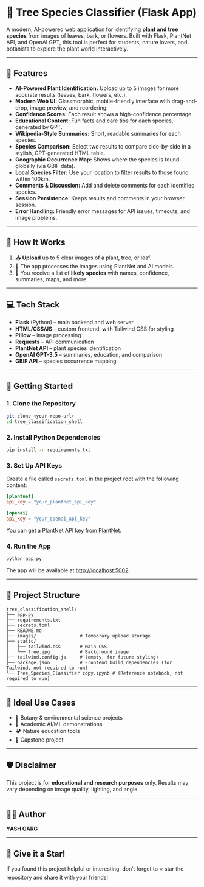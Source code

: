 # 🌳 Tree Species Classifier (Flask App)

A modern, AI-powered web application for identifying **plant and tree species** from images of leaves, bark, or flowers. Built with Flask, PlantNet API, and OpenAI GPT, this tool is perfect for students, nature lovers, and botanists to explore the plant world interactively.

---

## 🚀 Features

- **AI-Powered Plant Identification:** Upload up to 5 images for more accurate results (leaves, bark, flowers, etc.).
- **Modern Web UI:** Glassmorphic, mobile-friendly interface with drag-and-drop, image preview, and reordering.
- **Confidence Scores:** Each result shows a high-confidence percentage.
- **Educational Content:** Fun facts and care tips for each species, generated by GPT.
- **Wikipedia-Style Summaries:** Short, readable summaries for each species.
- **Species Comparison:** Select two results to compare side-by-side in a stylish, GPT-generated HTML table.
- **Geographic Occurrence Map:** Shows where the species is found globally (via GBIF data).
- **Local Species Filter:** Use your location to filter results to those found within 100km.
- **Comments & Discussion:** Add and delete comments for each identified species.
- **Session Persistence:** Keeps results and comments in your browser session.
- **Error Handling:** Friendly error messages for API issues, timeouts, and image problems.

---

## 🌱 How It Works

1. 📤 **Upload** up to 5 clear images of a plant, tree, or leaf.
2. 🧠 The app processes the images using PlantNet and AI models.
3. 🌿 You receive a list of **likely species** with names, confidence, summaries, maps, and more.

---

## 💻 Tech Stack

- **Flask** (Python) – main backend and web server
- **HTML/CSS/JS** – custom frontend, with Tailwind CSS for styling
- **Pillow** – image processing
- **Requests** – API communication
- **PlantNet API** – plant species identification
- **OpenAI GPT-3.5** – summaries, education, and comparison
- **GBIF API** – species occurrence mapping

---

## 🧪 Getting Started

### 1. Clone the Repository

```bash
git clone <your-repo-url>
cd tree_classification_shell
```

### 2. Install Python Dependencies

```bash
pip install -r requirements.txt
```

### 3. Set Up API Keys

Create a file called `secrets.toml` in the project root with the following content:

```toml
[plantnet]
api_key = "your_plantnet_api_key"

[openai]
api_key = "your_openai_api_key"
```

You can get a PlantNet API key from [PlantNet](https://my.plantnet.org/).

### 4. Run the App

```bash
python app.py
```

The app will be available at [http://localhost:5002](http://localhost:5002).

---

## 📁 Project Structure

```
tree_classification_shell/
├── app.py
├── requirements.txt
├── secrets.toml
├── README.md
├── images/                # Temporary upload storage
├── static/
│   ├── tailwind.css       # Main CSS
│   └── tree.jpg           # Background image
├── tailwind.config.js     # (empty, for future styling)
├── package.json           # Frontend build dependencies (for Tailwind, not required to run)
└── Tree_Species_Classifier copy.ipynb # (Reference notebook, not required to run)
```

---

## 🧠 Ideal Use Cases

- 🌿 Botany & environmental science projects
- 🧪 Academic AI/ML demonstrations
- 🏕️ Nature education tools
- 🏫 Capstone project

---

## 🛡️ Disclaimer

This project is for **educational and research purposes** only. Results may vary depending on image quality, lighting, and angle.

---

## 👨‍💻 Author

**YASH GARG**

---

## 🌟 Give it a Star!

If you found this project helpful or interesting, don’t forget to ⭐ star the repository and share it with your friends!
